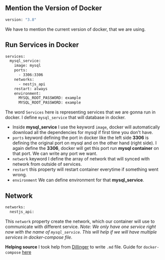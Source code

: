 
## Mention the Version of Docker

```sh
version: "3.8"
```
We have to mention the current version of docker, that we are using.

## Run Services in Docker
```sh
services:
  mysql_service:
    image: mysql
    ports:
      - 3306:3306
    networks:
      - nestjs_api
    restart: always
    environment:
      MYSQL_ROOT_PASSWORD: example
      MYSQL_ROOT_PASSWORD: example
```

The word `Services` here is representing services that we are gonna run in docker. I define `mysql_service` that will database in docker. 
- Inside **mysql_service** I use the keyword `image`, docker will automatically download all the dependencies for mysql if first time you don't have.
- `ports` keyword defining the port in docker like the left side **3306** is defining the original port on mysql and on the other hand (right side). I again define the **3306**, docker will get this port run **mysql container** on that port. We can write any port we want.
- `network` keyword I define the array of network that will synced with network from outside of services.
- `restart` this property will restart container everytime if something went wrong.
- `environment` We can define environment for that **mysql_service**.

## Network
```sh
networks:
  nestjs_api:
```
This `network` property create the network, which our container will use to communicate with different service.
*Note: We only have one service right now with the name of `mysql_service`. This will help if we will have multiple services in docker-compose file.*

****Helping source****
I took help from [Dillinger] to write `.md` file.
Guide for `docker-compose` [here]


<!--- Links -->

[here]: <https://www.youtube.com/watch?v=HG6yIjZapSA&ab_channel=ProgrammingwithMosh/>
[Dillinger]: <https://dillinger.io/>